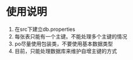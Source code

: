 # 使用说明
1. 在src下建立db.properties
2. 每张表只能有一个主键。不能处理多个主键的情况
3. po尽量使用包装类，不要使用基本数据类型
4. 目前，只能处理数据库来维护自增主键的方式

